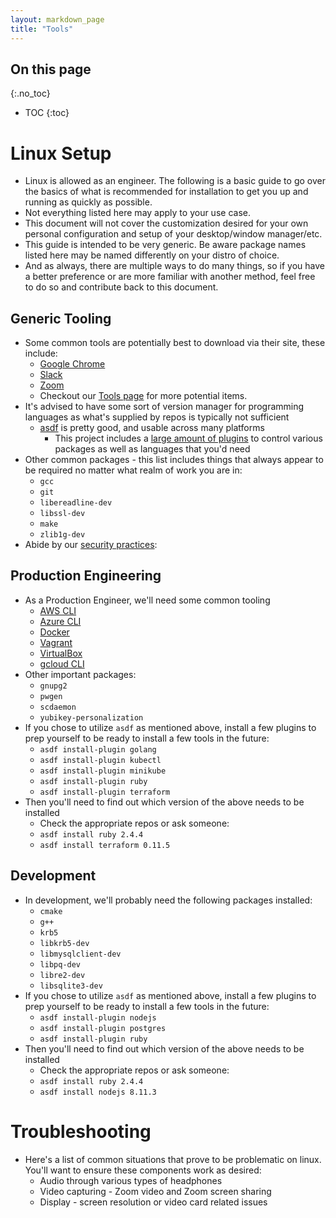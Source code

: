 ```yaml
---
layout: markdown_page
title: "Tools"
---
```


## On this page
{:.no_toc}

- TOC
{:toc}

# Linux Setup
* Linux is allowed as an engineer.  The following is a basic guide to go over
  the basics of what is recommended for installation to get you up and running
  as quickly as possible.
* Not everything listed here may apply to your use case.
* This document will not cover the customization desired for your own personal
  configuration and setup of your desktop/window manager/etc.
* This guide is intended to be very generic. Be aware package names listed
  here may be named differently on your distro of choice.
* And as always, there are multiple ways to do many things, so if you have a
  better preference or are more familiar with another method, feel free to do so
  and contribute back to this document.

## Generic Tooling
* Some common tools are potentially best to download via their site, these
  include:
  * [Google Chrome](https://www.google.com/chrome/index.html.md/index.html.md)
  * [Slack](https://slack.com/downloads/linux/index.html.md)
  * [Zoom](https://zoom.us/download/index.html.md)
  * Checkout our [Tools page](https://github.com/isamu-isozaki/teamai_test/tree/master/tools-and-tips/index.html.md/index.html.md) for more potential items.
* It's advised to have some sort of version manager for programming languages as
  what's supplied by repos is typically not sufficient
  * [asdf](https://github.com/asdf-vm/asdf/index.html.md) is pretty good, and usable across
    many platforms
    * This project includes a [large amount of plugins](https://github.com/asdf-vm/asdf-plugins/index.html.md)
      to control various packages as well as languages that you'd need
* Other common packages - this list includes things that always appear to be
  required no matter what realm of work you are in:
  * `gcc`
  * `git`
  * `libereadline-dev`
  * `libssl-dev`
  * `make`
  * `zlib1g-dev`
* Abide by our [security practices](https://github.com/isamu-isozaki/teamai_test/tree/master/security/index.html.md/index.html.md):

## Production Engineering
* As a Production Engineer, we'll need some common tooling
  * [AWS CLI](https://docs.aws.amazon.com/cli/latest/userguide/awscli-install-linux.html/index.html.md)
  * [Azure CLI](https://docs.microsoft.com/en-us/cli/azure/install-azure-cli/index.html.md)
  * [Docker](https://docs.docker.com/install/index.html.md/index.html.md)
  * [Vagrant](https://www.vagrantup.com/downloads.html/index.html.md)
  * [VirtualBox](https://www.virtualbox.org/wiki/Linux_Downloads/index.html.md)
  * [gcloud CLI](https://cloud.google.com/sdk/docs/#install_the_latest_cloud_tools_version_cloudsdk_current_version/index.html.md)
* Other important packages:
  * `gnupg2`
  * `pwgen`
  * `scdaemon`
  * `yubikey-personalization`
* If you chose to utilize `asdf` as mentioned above, install a few plugins to
  prep yourself to be ready to install a few tools in the future:
  * `asdf install-plugin golang`
  * `asdf install-plugin kubectl`
  * `asdf install-plugin minikube`
  * `asdf install-plugin ruby`
  * `asdf install-plugin terraform`
* Then you'll need to find out which version of the above needs to be installed
  * Check the appropriate repos or ask someone:
  * `asdf install ruby 2.4.4`
  * `asdf install terraform 0.11.5`
  
## Development
* In development, we'll probably need the following packages installed:
  * `cmake`
  * `g++`
  * `krb5`
  * `libkrb5-dev`
  * `libmysqlclient-dev`
  * `libpq-dev`
  * `libre2-dev`
  * `libsqlite3-dev`
* If you chose to utilize `asdf` as mentioned above, install a few plugins to
  prep yourself to be ready to install a few tools in the future:
  * `asdf install-plugin nodejs`
  * `asdf install-plugin postgres`
  * `asdf install-plugin ruby`
* Then you'll need to find out which version of the above needs to be installed
  * Check the appropriate repos or ask someone:
  * `asdf install ruby 2.4.4`
  * `asdf install nodejs 8.11.3`

# Troubleshooting
* Here's a list of common situations that prove to be problematic on linux.
  You'll want to ensure these components work as desired:
  * Audio through various types of headphones
  * Video capturing - Zoom video and Zoom screen sharing
  * Display - screen resolution or video card related issues

